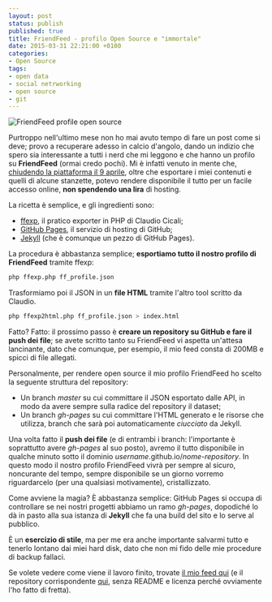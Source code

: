 ```yaml
---
layout: post
status: publish
published: true
title: FriendFeed - profilo Open Source e "immortale"
date: 2015-03-31 22:21:00 +0100
categories:
- Open Source
tags:
- open data
- social netrworking
- open source
- git
---
```


![FriendFeed profile open source](http://i60.tinypic.com/2ai3kmr.png)

Purtroppo nell'ultimo mese non ho mai avuto tempo di fare un post come si deve; provo a recuperare adesso in calcio d'angolo, dando un indizio che spero sia interessante a tutti i nerd che mi leggono e che hanno un profilo su **FriendFeed** (ormai credo pochi). Mi è infatti venuto in mente che, [chiudendo la piattaforma il 9 aprile](http://dottorblaster.it/2015/03/goodbye-friendfeed), oltre che esportare i miei contenuti e quelli di alcune stanzette, potevo rendere disponibile il tutto per un facile accesso online, **non spendendo una lira** di hosting.

La ricetta è semplice, e gli ingredienti sono:

- [ffexp](https://github.com/claudioc/ffexp), il pratico exporter in PHP di Claudio Cicali;
- [GitHub Pages](https://pages.github.com/), il servizio di hosting di GitHub;
- [Jekyll](http://jekyllrb.com/) (che è comunque un pezzo di GitHub Pages).

La procedura è abbastanza semplice; **esportiamo tutto il nostro profilo di FriendFeed** tramite ffexp:

```bash
php ffexp.php ff_profile.json
```

Trasformiamo poi il JSON in un **file HTML** tramite l'altro tool scritto da Claudio.

```bash
php ffexp2html.php ff_profile.json > index.html
```

Fatto? Fatto: il prossimo passo è **creare un repository su GitHub e fare il push dei file**; se avete scritto tanto su FriendFeed vi aspetta un'attesa lancinante, dato che comunque, per esempio, il mio feed consta di 200MB e spicci di file allegati.

Personalmente, per rendere open source il mio profilo FriendFeed ho scelto la seguente struttura del repository:

- Un branch _master_ su cui committare il JSON esportato dalle API, in modo da avere sempre sulla radice del repository il dataset;
- Un branch _gh-pages_ su cui committare l'HTML generato e le risorse che utilizza, branch che sarà poi automaticamente _ciucciato_ da Jekyll.

Una volta fatto il **push dei file** (e di entrambi i branch: l'importante è soprattutto avere _gh-pages_ al suo posto), avremo il tutto disponibile in qualche minuto sotto il dominio _username_.github.io/_nome-repository_. In questo modo il nostro profilo FriendFeed vivrà per sempre al sicuro, noncurante del tempo, sempre disponibile se un giorno vorremo riguardarcelo (per una qualsiasi motivamente), cristallizzato.

Come avviene la magia? È abbastanza semplice: GitHub Pages si occupa di controllare se nei nostri progetti abbiamo un ramo _gh-pages_, dopodiché lo dà in pasto alla sua istanza di **Jekyll** che fa una build del sito e lo serve al pubblico.

È un **esercizio di stile**, ma per me era anche importante salvarmi tutto e tenerlo lontano dai miei hard disk, dato che non mi fido delle mie procedure di backup fallaci.

Se volete vedere come viene il lavoro finito, trovate [il mio feed qui](http://dottorblaster.it/friendfeed-profile/) (e il repository corrispondente [qui](https://github.com/dottorblaster/friendfeed-profile), senza README e licenza perché ovviamente l'ho fatto di fretta).
